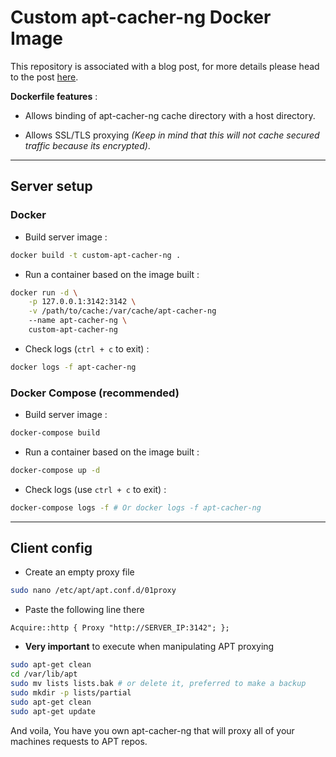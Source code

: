 # Custom apt-cacher-ng Docker Image

This repository is associated with a blog post, for more details please head to the post [here](https://razinj.dev/build-and-run-apt-cacher-ng-proxy-in-docker).

**Dockerfile features** :

- Allows binding of apt-cacher-ng cache directory with a host directory.

- Allows SSL/TLS proxying _(Keep in mind that this will not cache secured traffic because its encrypted)_.

---

## **Server setup**

### **Docker**

- Build server image :

```bash
docker build -t custom-apt-cacher-ng .
```

- Run a container based on the image built :

```bash
docker run -d \
    -p 127.0.0.1:3142:3142 \
    -v /path/to/cache:/var/cache/apt-cacher-ng
    --name apt-cacher-ng \
    custom-apt-cacher-ng
```

- Check logs (`ctrl + c` to exit) :

```bash
docker logs -f apt-cacher-ng
```

### **Docker Compose (recommended)**

- Build server image :

```bash
docker-compose build
```

- Run a container based on the image built :

```bash
docker-compose up -d
```

- Check logs (use `ctrl + c` to exit) :

```bash
docker-compose logs -f # Or docker logs -f apt-cacher-ng
```

---

## Client config

- Create an empty proxy file

```bash
sudo nano /etc/apt/apt.conf.d/01proxy
```

- Paste the following line there

`Acquire::http { Proxy "http://SERVER_IP:3142"; };`

- **Very important** to execute when manipulating APT proxying

```bash
sudo apt-get clean
cd /var/lib/apt
sudo mv lists lists.bak # or delete it, preferred to make a backup
sudo mkdir -p lists/partial
sudo apt-get clean
sudo apt-get update
```

And voila, You have you own apt-cacher-ng that will proxy all of your machines requests to APT repos.
